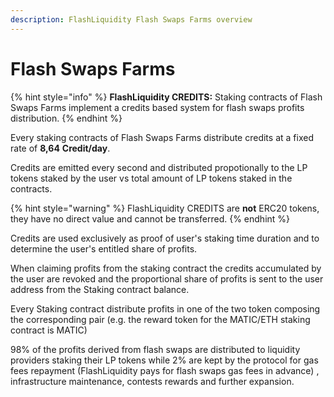 ```yaml
---
description: FlashLiquidity Flash Swaps Farms overview
---
```


# Flash Swaps Farms

{% hint style="info" %}
**FlashLiquidity CREDITS:** Staking contracts of Flash Swaps Farms  implement a credits based system for flash swaps profits distribution.
{% endhint %}

Every staking contracts of Flash Swaps Farms distribute credits at a fixed rate of **8,64** **Credit/day**.

Credits are emitted every second and distributed propotionally to the LP tokens staked by the user vs total amount of LP tokens staked in the contracts.

{% hint style="warning" %}
FlashLiquidity CREDITS are **not** ERC20 tokens, they have no direct value and cannot be transferred.
{% endhint %}

Credits are used exclusively as proof of user's staking time duration and to determine the user's entitled share of profits. &#x20;

When claiming profits from the staking contract the credits accumulated by the user are revoked and the proportional share of profits is sent to the user address from the Staking contract balance.&#x20;

Every Staking contract distribute profits in one of the two token composing the corresponding pair (e.g. the reward token for the MATIC/ETH staking contract is MATIC)&#x20;

98% of the profits derived from flash swaps are distributed to liquidity providers staking their LP tokens while 2% are kept by the protocol for gas fees repayment (FlashLiquidity pays for flash swaps gas fees in advance) , infrastructure maintenance, contests rewards and further expansion. &#x20;
